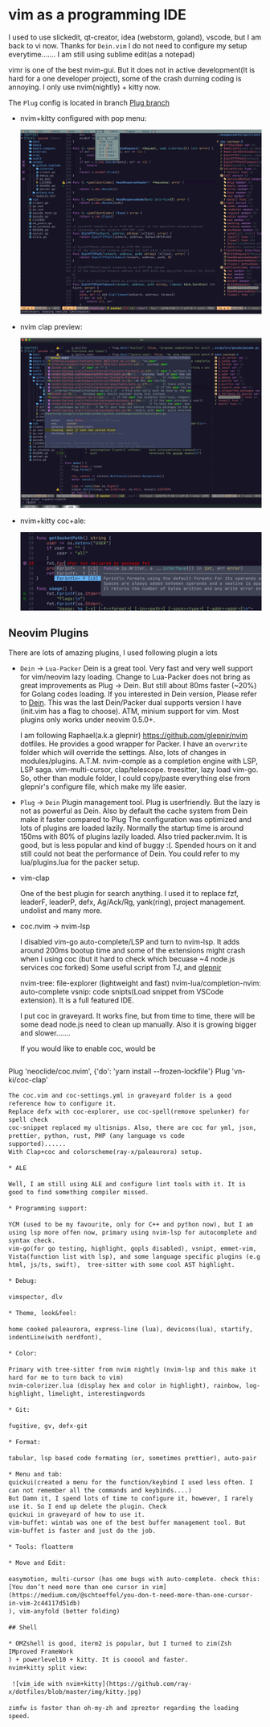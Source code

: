 # vim as a programming IDE

I used to use slickedit, qt-creator, idea (webstorm, goland), vscode, but I am back to vi now. Thanks for `Dein.vim` I do
not need to configure my setup everytime....... I am still using sublime edit(as a notepad)

vimr is one of the best nvim-gui. But it does not in active development(It is hard for a one developer
project), some of the crash durning coding is annoying. I only use nvim(nightly) + kitty now.

The `Plug` config is located in branch [Plug branch](https://github.com/ray-x/dotfiles/tree/zprezto-plug)

* nvim+kitty configured with pop menu:

    ![vim_ide with nvim+kitty](https://github.com/ray-x/dotfiles/blob/master/img/menu.jpg)

* nvim clap preview:

    ![vim_ide with nvim+kitty](https://github.com/ray-x/dotfiles/blob/master/img/clap.jpg)

* nvim+kitty coc+ale:

    ![vim_ide with nvim+kitty](https://github.com/ray-x/dotfiles/blob/master/img/coc_float_errorcheck.jpg)


## Neovim Plugins
There are lots of amazing plugins,
I used following plugin a lots

* `Dein` -> `Lua-Packer`
   Dein is a great tool. Very fast and very well support for vim/neovim lazy loading. Change to Lua-Packer does not
   bring as great improvements as Plug -> Dein. But still about 80ms faster (~20%) for Golang codes loading.
   If you interested in Dein version, Please refer to [Dein](https://github.com/ray-x/dotfiles/tree/nvim-comple).
   This was the last Dein/Packer dual supports version I have (init.vim has a flag to choose).
   ATM, minium support for vim. Most plugins only works under neovim 0.5.0+.

   I am following Raphael(a.k.a glepnir) https://github.com/glepnir/nvim  dotfiles. He provides a good wrapper for
   Packer. I have an `overwrite` folder which will override the settings. Also, lots of changes in modules/plugins.
   A.T.M. nvim-comple as a completion engine with LSP, LSP saga. vim-multi-cursor, clap/telescope. treesitter,
   lazy load vim-go. So, other than module folder, I could copy/paste everything else from glepnir's configure file,
   which make my life easier.



* `Plug` -> `Dein`
   Plugin management tool.
   Plug is userfriendly. But the lazy is not as powerful as Dein. Also by default the cache system from Dein make it
   faster compared to Plug
   The configuration was optimized and lots of plugins are loaded lazily. Normally the startup time
   is around 150ms with 80% of plugins lazily loaded.
   Also tried packer.nvim. It is good, but is less popular and kind of buggy :(. Spended hours on it and
   still could not beat the performance of Dein. You could refer to my lua/plugins.lua for the packer setup.

* vim-clap

   One of the best plugin for search anything. I used it to replace fzf, leaderF, leaderP, defx, Ag/Ack/Rg, yank(ring), project management. undolist and many more.

* coc.nvim -> nvim-lsp

   I disabled vim-go auto-complete/LSP and turn to nvim-lsp. It adds around 200ms bootup time and some of the extensions
   might crash when I using coc (but it hard to check which becuase ~4 node.js services coc forked)
   Some useful script from TJ, and [glepnir](https://github.com/glepnir)

   nvim-tree: file-explorer (lightweight and fast)
   nvim-lua/completion-nvim: auto-complete
   vsnip: code snipts(Load snippet from VSCode extension). It is a full featured IDE.

   I put coc in graveyard. It works fine, but from time to time, there will be some dead node.js need to clean up manually.
   Also it is growing bigger and slower.......

   If you would like to enable coc, would be

   ```vim
 Plug 'neoclide/coc.nvim', {'do': 'yarn install --frozen-lockfile'}
 Plug 'vn-ki/coc-clap'
   ```
   The coc.vim and coc-settings.yml in graveyard folder is a good reference how to configure it.
   Replace defx with coc-explorer, use coc-spell(remove spelunker) for spell check
   coc-snippet replaced my ultisnips. Also, there are coc for yml, json, prettier, python, rust, PHP (any language vs code
   supported)......
   With Clap+coc and colorscheme(ray-x/paleaurora) setup.

* ALE

  Well, I am still using ALE and configure lint tools with it. It is good to find something compiler missed.

* Programming support:

  YCM (used to be my favourite, only for C++ and python now), but I am using lsp more offen now, primary using nvim-lsp for autocomplete and syntax check.
  vim-go(for go testing, highlight, gopls disabled), vsnipt, emmet-vim, Vista(function list with lsp), and some language specific plugins (e.g html, js/ts, swift),  tree-sitter with some cool AST highlight.

* Debug:

  vimspector, dlv

* Theme, look&feel:

  home cooked paleaurora, express-line (lua), devicons(lua), startify, indentLine(with nerdfont),

* Color:

  Primary with tree-sitter from nvim nightly (nvim-lsp and this make it hard for me to turn back to vim)
  nvim-colorizer.lua (display hex and color in highlight), rainbow, log-highlight, limelight, interestingwords

* Git:

  fugitive, gv, defx-git

* Format:

  tabular, lsp based code formating (or, sometimes prettier), auto-pair

* Menu and tab:
  quickui(created a menu for the function/keybind I used less often. I can not remember all the commands and keybinds....)
  But Damn it, I spend lots of time to configure it, however, I rarely use it. So I end up delete the plugin. Check
  quickui in graveyard of how to use it.
  vim-buffet: wintab was one of the best buffer management tool. But vim-buffet is faster and just do the job.

* Tools: floatterm

* Move and Edit:

  easymotion, multi-cursor (has ome bugs with auto-complete. check this: [You don’t need more than one cursor in vim](https://medium.com/@schtoeffel/you-don-t-need-more-than-one-cursor-in-vim-2c44117d51db)
), vim-anyfold (better folding)

## Shell

* OMZshell is good, iterm2 is popular, but I turned to zim(Zsh IMproved FrameWork
) + powerlevel10 + kitty. It is cooool and faster.
nvim+kitty split view:

    ![vim_ide with nvim+kitty](https://github.com/ray-x/dotfiles/blob/master/img/kitty.jpg)

zimfw is faster than oh-my-zh and zpreztor regarding the loading speed.
